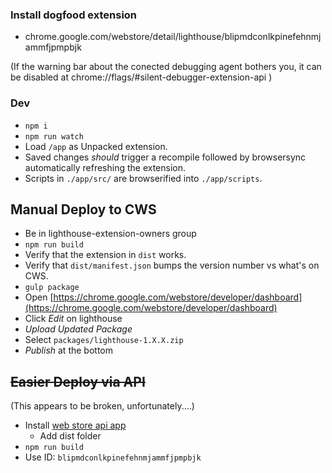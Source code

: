 ### Install dogfood extension

* chrome.google.com/webstore/detail/lighthouse/blipmdconlkpinefehnmjammfjpmpbjk

(If the warning bar about the conected debugging agent bothers you, it can be disabled at chrome://flags/#silent-debugger-extension-api )

### Dev

* `npm i`
* `npm run watch`
* Load `/app` as Unpacked extension.
* Saved changes _should_ trigger a recompile followed by browsersync automatically refreshing the extension.
* Scripts in `./app/src/` are browserified into `./app/scripts`.

## Manual Deploy to CWS

* Be in lighthouse-extension-owners group
* `npm run build`
* Verify that the extension in `dist` works.
* Verify that `dist/manifest.json` bumps the version number vs what's on CWS.
* `gulp package`
* Open [https://chrome.google.com/webstore/developer/dashboard](https://chrome.google.com/webstore/developer/dashboard)
* Click _Edit_ on lighthouse
* _Upload Updated Package_
* Select `packages/lighthouse-1.X.X.zip`
* _Publish_ at the bottom

## ~~Easier Deploy via API~~

(This appears to be broken, unfortunately.…)

* Install [web store api app](https://chrome.google.com/webstore/detail/web-store-api-sample-app/ndgidogppopohjpghapeojgoehfmflab)
  * Add dist folder
* `npm run build`
* Use ID: `blipmdconlkpinefehnmjammfjpmpbjk`
